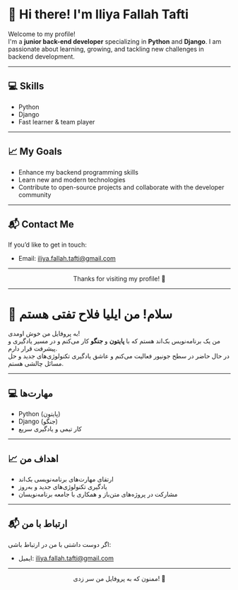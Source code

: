 # 👋 Hi there! I'm Iliya Fallah Tafti

Welcome to my profile!  
I'm a **junior back-end developer** specializing in **Python** and **Django**. I am passionate about learning, growing, and tackling new challenges in backend development.

---

## 💻 Skills
- Python
- Django
- Fast learner & team player

---

## 📈 My Goals
- Enhance my backend programming skills
- Learn new and modern technologies
- Contribute to open-source projects and collaborate with the developer community

---

## 📬 Contact Me
If you’d like to get in touch:
- Email: iliya.fallah.tafti@gmail.com

---

<div align="center">
    Thanks for visiting my profile! 🚀
</div>

---


# 👋 سلام! من ایلیا فلاح تفتی هستم

به پروفایل من خوش اومدی!  
من یک برنامه‌نویس بک‌اند هستم که با **پایتون** و **جنگو** کار می‌کنم و در مسیر یادگیری و پیشرفت قرار دارم.  
در حال حاضر در سطح جونیور فعالیت می‌کنم و عاشق یادگیری تکنولوژی‌های جدید و حل مسائل چالشی هستم.

---

## 💻 مهارت‌ها
- Python (پایتون)
- Django (جنگو)
- کار تیمی و یادگیری سریع

---

## 📈 اهداف من
- ارتقای مهارت‌های برنامه‌نویسی بک‌اند
- یادگیری تکنولوژی‌های جدید و به‌روز
- مشارکت در پروژه‌های متن‌باز و همکاری با جامعه برنامه‌نویسان

---

## 📬 ارتباط با من
اگر دوست داشتی با من در ارتباط باشی:
- ایمیل: iliya.fallah.tafti@gmail.com

---

<div align="center">
    ممنون که به پروفایل من سر زدی! 🚀
</div>

